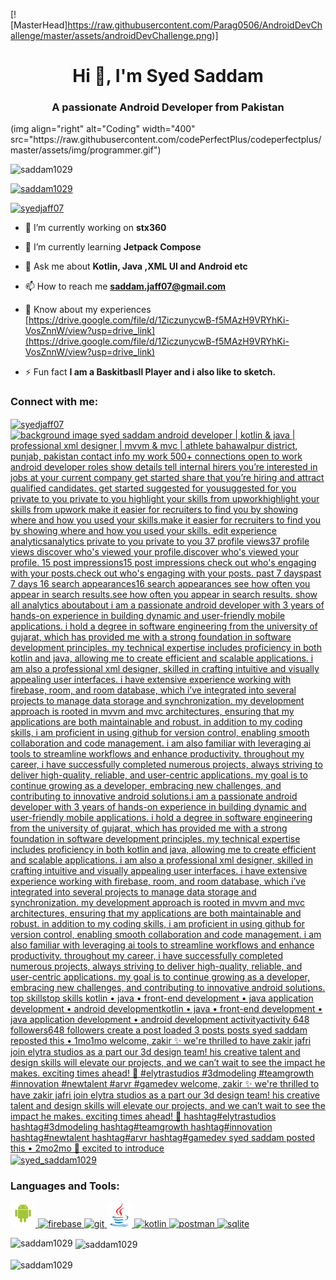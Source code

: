 [![MasterHead]https://raw.githubusercontent.com/Parag0506/AndroidDevChallenge/master/assets/androidDevChallenge.png)]
<h1 align="center">Hi 👋, I'm Syed Saddam</h1>
<h3 align="center">A passionate Android Developer from Pakistan</h3>
(img align="right" alt="Coding" width="400" src="https://raw.githubusercontent.com/codePerfectPlus/codeperfectplus/master/assets/img/programmer.gif")

<p align="left"> <img src="https://komarev.com/ghpvc/?username=saddam1029&label=Profile%20views&color=0e75b6&style=flat" alt="saddam1029" /> </p>

<p align="left"> <a href="https://github.com/ryo-ma/github-profile-trophy"><img src="https://github-profile-trophy.vercel.app/?username=saddam1029" alt="saddam1029" /></a> </p>

<p align="left"> <a href="https://twitter.com/syedjaff07" target="blank"><img src="https://img.shields.io/twitter/follow/syedjaff07?logo=twitter&style=for-the-badge" alt="syedjaff07" /></a> </p>

- 🔭 I’m currently working on **stx360**

- 🌱 I’m currently learning **Jetpack Compose**

- 💬 Ask me about **Kotlin, Java ,XML UI and Android etc**

- 📫 How to reach me **saddam.jaff07@gmail.com**

- 📄 Know about my experiences [https://drive.google.com/file/d/1ZiczunycwB-f5MAzH9VRYhKi-VosZnnW/view?usp=drive_link](https://drive.google.com/file/d/1ZiczunycwB-f5MAzH9VRYhKi-VosZnnW/view?usp=drive_link)

- ⚡ Fun fact **I am a Baskitbasll Player and i also like to sketch.**

<h3 align="left">Connect with me:</h3>
<p align="left">
<a href="https://twitter.com/syedjaff07" target="blank"><img align="center" src="https://raw.githubusercontent.com/rahuldkjain/github-profile-readme-generator/master/src/images/icons/Social/twitter.svg" alt="syedjaff07" height="30" width="40" /></a>
<a href="https://linkedin.com/in/background image syed saddam android developer | kotlin & java | professional xml designer | mvvm & mvc | athlete bahawalpur district, punjab, pakistan contact info my work 500+ connections open to work android developer roles show details tell internal hirers you’re interested in jobs at your current company get started share that you’re hiring and attract qualified candidates. get started suggested for yousuggested for you private to you private to you highlight your skills from upworkhighlight your skills from upwork make it easier for recruiters to find you by showing where and how you used your skills.make it easier for recruiters to find you by showing where and how you used your skills. edit experience analyticsanalytics private to you private to you 37 profile views37 profile views discover who's viewed your profile.discover who's viewed your profile. 15 post impressions15 post impressions check out who's engaging with your posts.check out who's engaging with your posts. past 7 dayspast 7 days 16 search appearances16 search appearances see how often you appear in search results.see how often you appear in search results. show all analytics aboutabout i am a passionate android developer with 3 years of hands-on experience in building dynamic and user-friendly mobile applications. i hold a degree in software engineering from the university of gujarat, which has provided me with a strong foundation in software development principles. my technical expertise includes proficiency in both kotlin and java, allowing me to create efficient and scalable applications. i am also a professional xml designer, skilled in crafting intuitive and visually appealing user interfaces. i have extensive experience working with firebase, room, and room database, which i’ve integrated into several projects to manage data storage and synchronization. my development approach is rooted in mvvm and mvc architectures, ensuring that my applications are both maintainable and robust. in addition to my coding skills, i am proficient in using github for version control, enabling smooth collaboration and code management. i am also familiar with leveraging ai tools to streamline workflows and enhance productivity. throughout my career, i have successfully completed numerous projects, always striving to deliver high-quality, reliable, and user-centric applications. my goal is to continue growing as a developer, embracing new challenges, and contributing to innovative android solutions.i am a passionate android developer with 3 years of hands-on experience in building dynamic and user-friendly mobile applications. i hold a degree in software engineering from the university of gujarat, which has provided me with a strong foundation in software development principles. my technical expertise includes proficiency in both kotlin and java, allowing me to create efficient and scalable applications. i am also a professional xml designer, skilled in crafting intuitive and visually appealing user interfaces. i have extensive experience working with firebase, room, and room database, which i’ve integrated into several projects to manage data storage and synchronization. my development approach is rooted in mvvm and mvc architectures, ensuring that my applications are both maintainable and robust. in addition to my coding skills, i am proficient in using github for version control, enabling smooth collaboration and code management. i am also familiar with leveraging ai tools to streamline workflows and enhance productivity. throughout my career, i have successfully completed numerous projects, always striving to deliver high-quality, reliable, and user-centric applications. my goal is to continue growing as a developer, embracing new challenges, and contributing to innovative android solutions. top skillstop skills kotlin • java • front-end development • java application development • android developmentkotlin • java • front-end development • java application development • android development activityactivity 648 followers648 followers create a post loaded 3 posts posts syed saddam reposted this • 1mo1mo welcome, zakir ✨ we're thrilled to have zakir jafri join elytra studios as a part our 3d design team! his creative talent and design skills will elevate our projects, and we can’t wait to see the impact he makes. exciting times ahead! 🚀 #elytrastudios #3dmodeling #teamgrowth #innovation #newtalent #arvr #gamedev welcome, zakir ✨ we're thrilled to have zakir jafri join elytra studios as a part our 3d design team! his creative talent and design skills will elevate our projects, and we can’t wait to see the impact he makes. exciting times ahead! 🚀 hashtag#elytrastudios hashtag#3dmodeling hashtag#teamgrowth hashtag#innovation hashtag#newtalent hashtag#arvr hashtag#gamedev syed saddam posted this • 2mo2mo 🚀 excited to introduce "taskmate" my latest android app, designed to help users stay organized and their tasks efficiently! 🎯 taskmate is an intuitive task management app built to simplify your day-to-day planning. with features like: ✅ task creation with priority settings. ✅ custom alarms and notifications for timely reminders. ✅ offline storage for tasks using room database. ✅ a clean, user-friendly interface built with kotlin. ✅ seamless date and time selection with calendar and timepickers. ✅ swipe actions for task completion, deletion, or rescheduling. ✅ dynamic color themes to personalize your experience. ✅ search functionality to quickly find tasks. ✅ custom alarm sounds for reminders, even when the app is closed. whether you’re juggling multiple projects or just need to stay on top of your to-do list, taskmate is here to help you stay focused and productive! 🔥 this app was developed using cutting-edge tools like kotlin, room db, and view binding, with a focus on providing a smooth and engaging user experience. 💻 feel free to reach out if you'd like to know more about taskmate! 💬 #androiddevelopment #xml #taskmanagement #taskmateapp #kotlin #productivityapp #roomdb #mobileappdevelopment #appdesign #techinnovation 🚀 excited to introduce "taskmate" my latest android app, designed to help users stay organized and their tasks efficiently! 🎯 taskmate is an intuitive task management app built to simplify your day-to-day planning. with features like: ✅ task creation with priority settings. ✅ custom alarms and notifications for timely reminders. ✅ offline storage for tasks using room database. ✅ a clean, user-friendly interface built with kotlin. ✅ seamless date and time selection with calendar and timepickers. ✅ swipe actions for task completion, deletion, or rescheduling. ✅ dynamic color themes to personalize your experience. ✅ search functionality to quickly find tasks. ✅ custom alarm sounds for reminders, even when the app is closed. whether you’re juggling multiple projects or just need to stay on top of your to-do list, taskmate is here to help you stay focused and productive! 🔥 this app was developed using cutting-edge tools like kotlin, room db, and view binding, with a focus on providing a smooth and engaging user experience. 💻 feel free to reach out if you'd like to know more about taskmate! 💬 hashtag#androiddevelopment hashtag#xml hashtag#taskmanagement hashtag#taskmateapp hashtag#kotlin hashtag#productivityapp hashtag#roomdb hashtag#mobileappdevelopment hashtag#appdesign hashtag#techinnovation syed saddam posted this • 2mo • 2mo 🎯how to successfully complete a project❓ 🚀 working on a coding project requires dedication, problem-solving, and effective collaboration. to ensure success, it’s crucial to: ❤plan & break down tasks: start by defining clear goals and breaking the project into manageable tasks. 💝use version control: tools like github help track changes, collaborate with others, and maintain a clean codebase. 💛write clean, scalable code: focus on writing code that’s easy to understand, maintain, and scalable as the project grows. 💚test frequently: regularly test your code to catch bugs early and ensure functionality. 💙stay consistent: consistency in coding practices and version management helps avoid conflicts and keeps the project on track. 💜communicate: if you’re working with a team, effective communication is key to ensuring everyone is aligned and working toward the same goals. 💻 currently working on an exciting project, pushing my skills further, and making progress every day! stay tuned for updates..❗ 🎯how to successfully complete a project❓ 🚀 working on a coding project requires dedication, problem-solving, and effective collaboration. to ensure success, it’s crucial to: ❤plan & break down tasks: start by defining clear goals and breaking the project into manageable tasks. 💝use version control: tools like github help track changes, collaborate with others, and maintain a clean codebase. 💛write clean, scalable code: focus on writing code that’s easy to understand, maintain, and scalable as the project grows. 💚test frequently: regularly test your code to catch bugs early and ensure functionality. 💙stay consistent: consistency in coding practices and version management helps avoid conflicts and keeps the project on track. 💜communicate: if you’re working with a team, effective communication is key to ensuring everyone is aligned and working toward the same goals. 💻 currently working on an exciting project, pushing my skills further, and making progress every day! stay tuned for updates..❗ show all posts experienceexperience upwork logo android developerandroid developer upwork · freelanceupwork · freelance may 2022 - present · 2 yrs 7 mosmay 2022 to present · 2 yrs 7 mos educationeducation university of gujrat logo university of gujratuniversity of gujrat bachelor of science - bs, computer software engineeringbachelor of science - bs, computer software engineering sep 2020 - sep 2024sep 2020 - sep 2024 activities and societies: member of alkhidmat welfare society, member of coding society, basketball playeractivities and societies: member of alkhidmat welfare society, member of coding society, basketball player kotlin, java and +5 skills army public school - (apsacs) logo army public school - (apsacs)army public school - (apsacs) computer software engineeringcomputer software engineering sep 2020 - oct 2024sep 2020 - oct 2024 grade: malegrade: male activities and societies: basketball team captainactivities and societies: basketball team captain c++ show all 3 educations licenses & certificationslicenses & certifications meta logo advanced programming in kotlinadvanced programming in kotlin metameta issued oct 2023issued oct 2023 credential id gagqgbeklm5scredential id gagqgbeklm5s show credential meta logo create the user interface in android studiocreate the user interface in android studio metameta issued sep 2023issued sep 2023 credential id 79t8qywlewxkcredential id 79t8qywlewxk show credential show all 7 licenses & certifications skillsskills android jetpackandroid jetpack android designandroid design show all 12 skills interestsinterests mindlance logo mindlance mindlance 458,822 followers458,822 followers university of gujrat, pakistan logo university of gujrat, pakistan university of gujrat, pakistan 7,147 followers7,147 followers show all companies profile language english public profile & url www.linkedin.com/in/syed-saddam-4ab1a71b7" target="blank"><img align="center" src="https://raw.githubusercontent.com/rahuldkjain/github-profile-readme-generator/master/src/images/icons/Social/linked-in-alt.svg" alt="background image syed saddam android developer | kotlin & java | professional xml designer | mvvm & mvc | athlete bahawalpur district, punjab, pakistan contact info my work 500+ connections open to work android developer roles show details tell internal hirers you’re interested in jobs at your current company get started share that you’re hiring and attract qualified candidates. get started suggested for yousuggested for you private to you private to you highlight your skills from upworkhighlight your skills from upwork make it easier for recruiters to find you by showing where and how you used your skills.make it easier for recruiters to find you by showing where and how you used your skills. edit experience analyticsanalytics private to you private to you 37 profile views37 profile views discover who's viewed your profile.discover who's viewed your profile. 15 post impressions15 post impressions check out who's engaging with your posts.check out who's engaging with your posts. past 7 dayspast 7 days 16 search appearances16 search appearances see how often you appear in search results.see how often you appear in search results. show all analytics aboutabout i am a passionate android developer with 3 years of hands-on experience in building dynamic and user-friendly mobile applications. i hold a degree in software engineering from the university of gujarat, which has provided me with a strong foundation in software development principles. my technical expertise includes proficiency in both kotlin and java, allowing me to create efficient and scalable applications. i am also a professional xml designer, skilled in crafting intuitive and visually appealing user interfaces. i have extensive experience working with firebase, room, and room database, which i’ve integrated into several projects to manage data storage and synchronization. my development approach is rooted in mvvm and mvc architectures, ensuring that my applications are both maintainable and robust. in addition to my coding skills, i am proficient in using github for version control, enabling smooth collaboration and code management. i am also familiar with leveraging ai tools to streamline workflows and enhance productivity. throughout my career, i have successfully completed numerous projects, always striving to deliver high-quality, reliable, and user-centric applications. my goal is to continue growing as a developer, embracing new challenges, and contributing to innovative android solutions.i am a passionate android developer with 3 years of hands-on experience in building dynamic and user-friendly mobile applications. i hold a degree in software engineering from the university of gujarat, which has provided me with a strong foundation in software development principles. my technical expertise includes proficiency in both kotlin and java, allowing me to create efficient and scalable applications. i am also a professional xml designer, skilled in crafting intuitive and visually appealing user interfaces. i have extensive experience working with firebase, room, and room database, which i’ve integrated into several projects to manage data storage and synchronization. my development approach is rooted in mvvm and mvc architectures, ensuring that my applications are both maintainable and robust. in addition to my coding skills, i am proficient in using github for version control, enabling smooth collaboration and code management. i am also familiar with leveraging ai tools to streamline workflows and enhance productivity. throughout my career, i have successfully completed numerous projects, always striving to deliver high-quality, reliable, and user-centric applications. my goal is to continue growing as a developer, embracing new challenges, and contributing to innovative android solutions. top skillstop skills kotlin • java • front-end development • java application development • android developmentkotlin • java • front-end development • java application development • android development activityactivity 648 followers648 followers create a post loaded 3 posts posts syed saddam reposted this • 1mo1mo welcome, zakir ✨ we're thrilled to have zakir jafri join elytra studios as a part our 3d design team! his creative talent and design skills will elevate our projects, and we can’t wait to see the impact he makes. exciting times ahead! 🚀 #elytrastudios #3dmodeling #teamgrowth #innovation #newtalent #arvr #gamedev welcome, zakir ✨ we're thrilled to have zakir jafri join elytra studios as a part our 3d design team! his creative talent and design skills will elevate our projects, and we can’t wait to see the impact he makes. exciting times ahead! 🚀 hashtag#elytrastudios hashtag#3dmodeling hashtag#teamgrowth hashtag#innovation hashtag#newtalent hashtag#arvr hashtag#gamedev syed saddam posted this • 2mo2mo 🚀 excited to introduce "taskmate" my latest android app, designed to help users stay organized and their tasks efficiently! 🎯 taskmate is an intuitive task management app built to simplify your day-to-day planning. with features like: ✅ task creation with priority settings. ✅ custom alarms and notifications for timely reminders. ✅ offline storage for tasks using room database. ✅ a clean, user-friendly interface built with kotlin. ✅ seamless date and time selection with calendar and timepickers. ✅ swipe actions for task completion, deletion, or rescheduling. ✅ dynamic color themes to personalize your experience. ✅ search functionality to quickly find tasks. ✅ custom alarm sounds for reminders, even when the app is closed. whether you’re juggling multiple projects or just need to stay on top of your to-do list, taskmate is here to help you stay focused and productive! 🔥 this app was developed using cutting-edge tools like kotlin, room db, and view binding, with a focus on providing a smooth and engaging user experience. 💻 feel free to reach out if you'd like to know more about taskmate! 💬 #androiddevelopment #xml #taskmanagement #taskmateapp #kotlin #productivityapp #roomdb #mobileappdevelopment #appdesign #techinnovation 🚀 excited to introduce "taskmate" my latest android app, designed to help users stay organized and their tasks efficiently! 🎯 taskmate is an intuitive task management app built to simplify your day-to-day planning. with features like: ✅ task creation with priority settings. ✅ custom alarms and notifications for timely reminders. ✅ offline storage for tasks using room database. ✅ a clean, user-friendly interface built with kotlin. ✅ seamless date and time selection with calendar and timepickers. ✅ swipe actions for task completion, deletion, or rescheduling. ✅ dynamic color themes to personalize your experience. ✅ search functionality to quickly find tasks. ✅ custom alarm sounds for reminders, even when the app is closed. whether you’re juggling multiple projects or just need to stay on top of your to-do list, taskmate is here to help you stay focused and productive! 🔥 this app was developed using cutting-edge tools like kotlin, room db, and view binding, with a focus on providing a smooth and engaging user experience. 💻 feel free to reach out if you'd like to know more about taskmate! 💬 hashtag#androiddevelopment hashtag#xml hashtag#taskmanagement hashtag#taskmateapp hashtag#kotlin hashtag#productivityapp hashtag#roomdb hashtag#mobileappdevelopment hashtag#appdesign hashtag#techinnovation syed saddam posted this • 2mo • 2mo 🎯how to successfully complete a project❓ 🚀 working on a coding project requires dedication, problem-solving, and effective collaboration. to ensure success, it’s crucial to: ❤plan & break down tasks: start by defining clear goals and breaking the project into manageable tasks. 💝use version control: tools like github help track changes, collaborate with others, and maintain a clean codebase. 💛write clean, scalable code: focus on writing code that’s easy to understand, maintain, and scalable as the project grows. 💚test frequently: regularly test your code to catch bugs early and ensure functionality. 💙stay consistent: consistency in coding practices and version management helps avoid conflicts and keeps the project on track. 💜communicate: if you’re working with a team, effective communication is key to ensuring everyone is aligned and working toward the same goals. 💻 currently working on an exciting project, pushing my skills further, and making progress every day! stay tuned for updates..❗ 🎯how to successfully complete a project❓ 🚀 working on a coding project requires dedication, problem-solving, and effective collaboration. to ensure success, it’s crucial to: ❤plan & break down tasks: start by defining clear goals and breaking the project into manageable tasks. 💝use version control: tools like github help track changes, collaborate with others, and maintain a clean codebase. 💛write clean, scalable code: focus on writing code that’s easy to understand, maintain, and scalable as the project grows. 💚test frequently: regularly test your code to catch bugs early and ensure functionality. 💙stay consistent: consistency in coding practices and version management helps avoid conflicts and keeps the project on track. 💜communicate: if you’re working with a team, effective communication is key to ensuring everyone is aligned and working toward the same goals. 💻 currently working on an exciting project, pushing my skills further, and making progress every day! stay tuned for updates..❗ show all posts experienceexperience upwork logo android developerandroid developer upwork · freelanceupwork · freelance may 2022 - present · 2 yrs 7 mosmay 2022 to present · 2 yrs 7 mos educationeducation university of gujrat logo university of gujratuniversity of gujrat bachelor of science - bs, computer software engineeringbachelor of science - bs, computer software engineering sep 2020 - sep 2024sep 2020 - sep 2024 activities and societies: member of alkhidmat welfare society, member of coding society, basketball playeractivities and societies: member of alkhidmat welfare society, member of coding society, basketball player kotlin, java and +5 skills army public school - (apsacs) logo army public school - (apsacs)army public school - (apsacs) computer software engineeringcomputer software engineering sep 2020 - oct 2024sep 2020 - oct 2024 grade: malegrade: male activities and societies: basketball team captainactivities and societies: basketball team captain c++ show all 3 educations licenses & certificationslicenses & certifications meta logo advanced programming in kotlinadvanced programming in kotlin metameta issued oct 2023issued oct 2023 credential id gagqgbeklm5scredential id gagqgbeklm5s show credential meta logo create the user interface in android studiocreate the user interface in android studio metameta issued sep 2023issued sep 2023 credential id 79t8qywlewxkcredential id 79t8qywlewxk show credential show all 7 licenses & certifications skillsskills android jetpackandroid jetpack android designandroid design show all 12 skills interestsinterests mindlance logo mindlance mindlance 458,822 followers458,822 followers university of gujrat, pakistan logo university of gujrat, pakistan university of gujrat, pakistan 7,147 followers7,147 followers show all companies profile language english public profile & url www.linkedin.com/in/syed-saddam-4ab1a71b7" height="30" width="40" /></a>
<a href="https://instagram.com/syed_saddam1029" target="blank"><img align="center" src="https://raw.githubusercontent.com/rahuldkjain/github-profile-readme-generator/master/src/images/icons/Social/instagram.svg" alt="syed_saddam1029" height="30" width="40" /></a>
</p>


<h3 align="left">Languages and Tools:</h3>
<p align="left"> <a href="https://developer.android.com" target="_blank" rel="noreferrer"> <img src="https://raw.githubusercontent.com/devicons/devicon/master/icons/android/android-original-wordmark.svg" alt="android" width="40" height="40"/> </a> <a href="https://firebase.google.com/" target="_blank" rel="noreferrer"> <img src="https://www.vectorlogo.zone/logos/firebase/firebase-icon.svg" alt="firebase" width="40" height="40"/> </a> <a href="https://git-scm.com/" target="_blank" rel="noreferrer"> <img src="https://www.vectorlogo.zone/logos/git-scm/git-scm-icon.svg" alt="git" width="40" height="40"/> </a> <a href="https://www.java.com" target="_blank" rel="noreferrer"> <img src="https://raw.githubusercontent.com/devicons/devicon/master/icons/java/java-original.svg" alt="java" width="40" height="40"/> </a> <a href="https://kotlinlang.org" target="_blank" rel="noreferrer"> <img src="https://www.vectorlogo.zone/logos/kotlinlang/kotlinlang-icon.svg" alt="kotlin" width="40" height="40"/> </a> <a href="https://postman.com" target="_blank" rel="noreferrer"> <img src="https://www.vectorlogo.zone/logos/getpostman/getpostman-icon.svg" alt="postman" width="40" height="40"/> </a> <a href="https://www.sqlite.org/" target="_blank" rel="noreferrer"> <img src="https://www.vectorlogo.zone/logos/sqlite/sqlite-icon.svg" alt="sqlite" width="40" height="40"/> </a> </p>

<p><img align="left" src="https://github-readme-stats.vercel.app/api/top-langs?username=saddam1029&show_icons=true&locale=en&layout=compact" alt="saddam1029" /></p>

<p>&nbsp;<img align="center" src="https://github-readme-stats.vercel.app/api?username=saddam1029&show_icons=true&locale=en" alt="saddam1029" /></p>

<p><img align="center" src="https://github-readme-streak-stats.herokuapp.com/?user=saddam1029&" alt="saddam1029" /></p>

